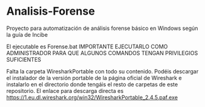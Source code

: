 # Analisis-Forense
Proyecto para automatización de análisis forense básico en Windows según la guía de Incibe

El ejecutable es Forense.bat
IMPORTANTE EJECUTARLO COMO ADMINISTRADOR PARA QUE ALGUNOS COMANDOS TENGAN PRIVILEGIOS SUFICIENTES

Falta la carpeta WiresharkPortable con todo su contenido. Podéis descargar el instalador de la versión portable de la página oficial de Wireshark e instalarlo en el directorio donde tengáis el resto de carpetas de este repositorio.
El enlace para descarga directa es https://1.eu.dl.wireshark.org/win32/WiresharkPortable_2.4.5.paf.exe

